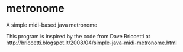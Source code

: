 # metronome
A simple midi-based java metronome

This program is inspired by the code from Dave Briccetti at http://briccetti.blogspot.it/2008/04/simple-java-midi-metronome.html
